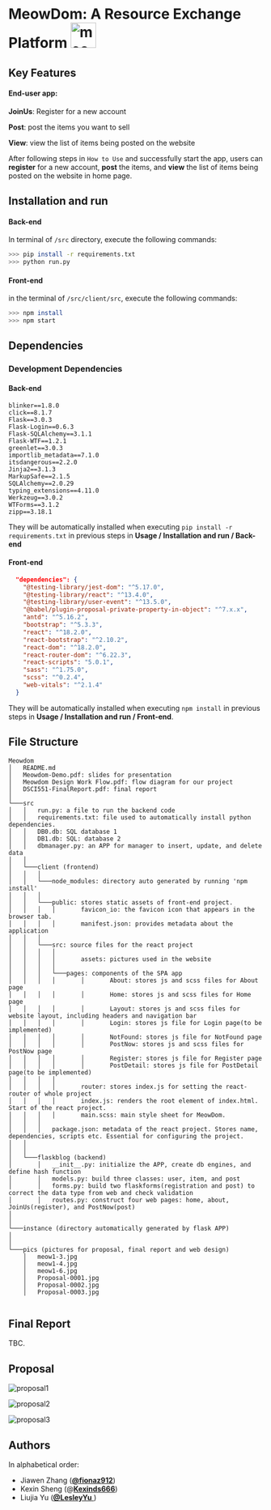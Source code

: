 # MeowDom: A Resource Exchange Platform <img src="./pics/meow1-3.jpg" alt="meow1-3" width="50" />



## Key Features

#### End-user app:

**JoinUs**: Register for a new account

**Post**: post the items you want to sell

**View**: view the list of items being posted on the website

After following steps in `How to Use` and successfully start the app, users can **register** for a new account, **post** the items, and **view** the list of items being posted on the website in home page.



## Installation and run

#### Back-end

In terminal of `/src` directory,  execute the following commands:

```sh
>>> pip install -r requirements.txt
>>> python run.py
```

#### Front-end

in the terminal of `/src/client/src`, execute the following commands:

```sh
>>> npm install 
>>> npm start
```



## Dependencies

### **Development Dependencies**

#### Back-end

```
blinker==1.8.0
click==8.1.7
Flask==3.0.3
Flask-Login==0.6.3
Flask-SQLAlchemy==3.1.1
Flask-WTF==1.2.1
greenlet==3.0.3
importlib_metadata==7.1.0
itsdangerous==2.2.0
Jinja2==3.1.3
MarkupSafe==2.1.5
SQLAlchemy==2.0.29
typing_extensions==4.11.0
Werkzeug==3.0.2
WTForms==3.1.2
zipp==3.18.1
```

They will be automatically installed when executing `pip install -r requirements.txt` in previous steps in **Usage / Installation and run / Back-end**

#### Front-end

```json
  "dependencies": {
    "@testing-library/jest-dom": "^5.17.0",
    "@testing-library/react": "^13.4.0",
    "@testing-library/user-event": "^13.5.0",
    "@babel/plugin-proposal-private-property-in-object": "^7.x.x",
    "antd": "^5.16.2",
    "bootstrap": "^5.3.3",
    "react": "^18.2.0",
    "react-bootstrap": "^2.10.2",
    "react-dom": "^18.2.0",
    "react-router-dom": "^6.22.3",
    "react-scripts": "5.0.1",
    "sass": "^1.75.0",
    "scss": "^0.2.4",
    "web-vitals": "^2.1.4"
  }
```

They will be automatically installed when executing `npm install`  in previous steps in **Usage / Installation and run / Front-end**.




## File Structure
```
Meowdom
│   README.md
│   Meowdom-Demo.pdf: slides for presentation 
│   Meowdom Design Work Flow.pdf: flow diagram for our project
│   DSCI551-FinalReport.pdf: final report
│
└───src
│   │   run.py: a file to run the backend code
│   │   requirements.txt: file used to automatically install python dependencies.
│   │   DB0.db: SQL database 1 
│   │   DB1.db: SQL: database 2 
│   │   dbmanager.py: an APP for manager to insert, update, and delete data 
│   │
│   └───client (frontend) 
│   │   │   
│   │   └───node_modules: directory auto generated by running 'npm install'
│   │   │   
│   │   └───public: stores static assets of front-end project.
│   │   │   │		favicon_io: the favicon icon that appears in the browser tab.
│   │   │   │		manifest.json: provides metadata about the application
│   │   │		
│   │   └───src: source files for the react project
│   │   │   │   
│   │   │   │		assets: pictures used in the website
│   │   │   │
│   │   │   └───pages: components of the SPA app
│   │   │   │		│		About: stores js and scss files for About page
│   │   │   │		│		Home: stores js and scss files for Home page
│   │   │   │		│		Layout: stores js and scss files for website layout, including headers and navigation bar
│   │   │   │		│		Login: stores js file for Login page(to be implemented)
│   │   │   │		│		NotFound: stores js file for NotFound page
│   │   │   │		│		PostNow: stores js and scss files for PostNow page
│   │   │   │		│		Register: stores js file for Register page
│   │   │   │		│		PostDetail: stores js file for PostDetail page(to be implemented)
│   │   │   │		
│   │   │   │		router: stores index.js for setting the react-router of whole project
│   │   │   │		index.js: renders the root element of index.html. Start of the react project.
│   │   │   │		main.scss: main style sheet for MeowDom.
│   │   │   
│   │   │   package.json: metadata of the react project. Stores name, dependencies, scripts etc. Essential for configuring the project.
│   │   
│   │   
│   └───flaskblog (backend) 
│       │   __init__.py: initialize the APP, create db engines, and define hash function
│       │   models.py: build three classes: user, item, and post 
│       │   forms.py: build two flaskforms(registration and post) to correct the data type from web and check validation 
│       │   routes.py: construct four web pages: home, about, JoinUs(register), and PostNow(post) 
│ 
│ 
└───instance (directory automatically generated by flask APP) 
│ 
│   
└───pics (pictures for proposal, final report and web design)
    │   meow1-3.jpg
    │   meow1-4.jpg
    │   meow1-6.jpg
    │   Proposal-0001.jpg
    │   Proposal-0002.jpg
    │   Proposal-0003.jpg
    
```



## Final Report

TBC.



## Proposal

![proposal1](./pics/Proposal-0001.jpg)

![proposal2](./pics/Proposal-0002.jpg)

![proposal3](./pics/Proposal-0003.jpg)



## Authors

In alphabetical order: 

- Jiawen Zhang ([**@fionaz912**](https://github.com/fionaz912))
- Kexin Sheng (@[**Kexinds666**](https://github.com/Kexinds666))
- Liujia Yu ([**@LesleyYu** ](https://github.com/LesleyYu))
